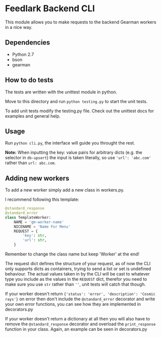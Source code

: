 Feedlark Backend CLI
=========================

This module allows you to make requests to the backend Gearman workers in a nice way.

Dependencies
------------

- Python 2.7
- bson
- gearman

How to do tests
------------

The tests are written with the unittest module in python.

Move to this directory and run `python testing.py` to start the unit tests.

To add unit tests modify the testing.py file.
Check out the unittest docs for examples and general help.

Usage
-----

Run `python cli.py`, the interface will guide you throught the rest.

**Note:**
When inputting the key: value pairs for arbitrary dicts (e.g. the selector in `db-upsert`) the input is taken literally, so use `'url': 'abc.com'` rather than `url: abc.com`.

Adding new workers
------------------

To add a new worker simply add a new class in workers.py.

I recommend following this template:
```python
@standard_response
@standard_error
class TemplateWorker:
    NAME = 'gm-worker-name'
    NICENAME = 'Name For Menu'
    REQUEST = {
        'key': str,
        'url': str,
    }
```

Remember to change the class name but keep 'Worker' at the end!

The request dict defines the structure of your request, as of now the CLI only supports dicts as containers, trying to send a list or set is undefined behaviour.
The actual values taken in by the CLI will be cast to whatever type you include as the values in the `REQUEST` dict, therefor you need to make sure you use `str` rather than `''`, unit tests will catch that though.

If your worker doesn't return `{'status': 'error', 'description': 'Cosmic rays'}` on error then don't include the `@standard_error` decorator and write your own error functions, you can see how they are implemented in decorators.py

If your worker doesn't return a dictionary at all then you will also have to remove the `@standard_response` decorator and overload the `print_response` function in your class. Again, an example can be seen in decorators.py
